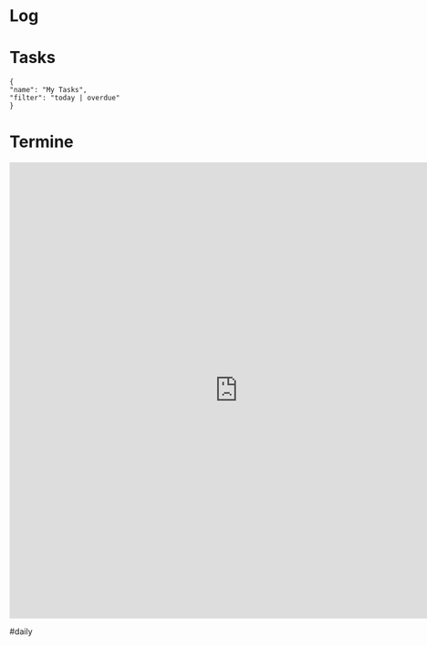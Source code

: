 # Log 

# Tasks
```todoist
{
"name": "My Tasks",
"filter": "today | overdue"
}
```

# Termine
<iframe src="https://office.mailbox.org/appsuite/#!!&app=io.ox/calendar&folder=cal://0/31&perspective=month" style="border: 0" width="800" height="800" frameborder="0" scrolling="no"></iframe>

#daily 
